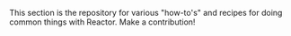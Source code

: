 This section is the repository for various "how-to's" and recipes for doing common things with Reactor. Make a contribution!